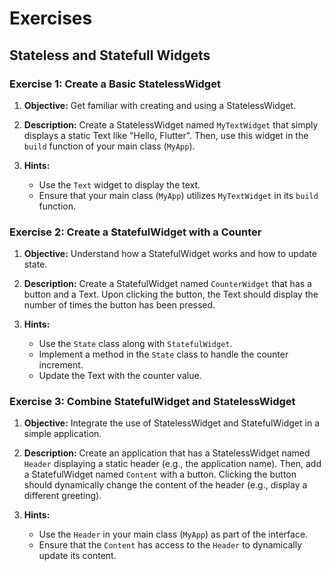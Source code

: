 # Exercises

## Stateless and Statefull Widgets

### Exercise 1: Create a Basic StatelessWidget

1. **Objective:** Get familiar with creating and using a StatelessWidget.

2. **Description:** Create a StatelessWidget named `MyTextWidget` that simply displays a static Text like "Hello, Flutter". Then, use this widget in the `build` function of your main class (`MyApp`).

3. **Hints:**
   - Use the `Text` widget to display the text.
   - Ensure that your main class (`MyApp`) utilizes `MyTextWidget` in its `build` function.

### Exercise 2: Create a StatefulWidget with a Counter

1. **Objective:** Understand how a StatefulWidget works and how to update state.

2. **Description:** Create a StatefulWidget named `CounterWidget` that has a button and a Text. Upon clicking the button, the Text should display the number of times the button has been pressed.

3. **Hints:**
   - Use the `State` class along with `StatefulWidget`.
   - Implement a method in the `State` class to handle the counter increment.
   - Update the Text with the counter value.

### Exercise 3: Combine StatefulWidget and StatelessWidget

1. **Objective:** Integrate the use of StatelessWidget and StatefulWidget in a simple application.

2. **Description:** Create an application that has a StatelessWidget named `Header` displaying a static header (e.g., the application name). Then, add a StatefulWidget named `Content` with a button. Clicking the button should dynamically change the content of the header (e.g., display a different greeting).

3. **Hints:**
   - Use the `Header` in your main class (`MyApp`) as part of the interface.
   - Ensure that the `Content` has access to the `Header` to dynamically update its content.
